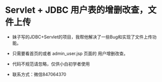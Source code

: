 # Servlet + JDBC 用户表的增删改查，文件上传
- 妹子写的JDBC+Servlet的项目，我帮他解决了一些Bug和实现了文件上传功能。
- 只需要看首页的或者 admin_user.jsp 页面的 用户增删改查。
- 代码不规范请忽略，仅供小白初学者使用

- 联系方式：微信847064370
